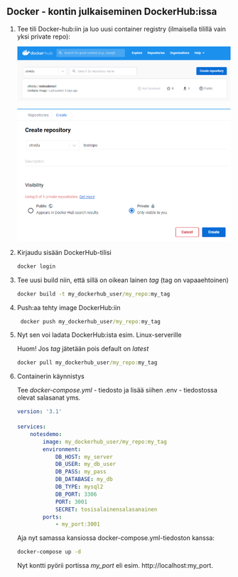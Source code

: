 ## Docker - kontin julkaiseminen DockerHub:issa

1. Tee tili Docker-hub:iin ja luo uusi container registry (ilmaisella tilillä vain yksi private repo):

    ![luo uusi repo](../img/dockerhubrepo.PNG)

    ![luo uusi repo](../img/dockerhubrepo2.PNG)

2. Kirjaudu sisään DockerHub-tilisi

    ```cmd
    docker login
    ```

3. Tee uusi build niin, että sillä on oikean lainen *tag* (tag on vapaaehtoinen)

    ```cmd
    docker build -t my_dockerhub_user/my_repo:my_tag
    ```

4. Push:aa tehty image DockerHub:iin

    ```cmd
     docker push my_dockerhub_user/my_repo:my_tag
    ```

5. Nyt sen voi ladata DockerHub:ista esim. Linux-serverille

    Huom! Jos *tag* jätetään pois default on *latest*

    ```cmd
    docker pull my_dockerhub_user/my_repo:my_tag
    ```

6. Containerin käynnistys 

    Tee *docker-compose.yml* - tiedosto ja lisää siihen .env - tiedostossa olevat salasanat yms.

    ```yml
    version: '3.1'

    services:
        notesdemo:
            image: my_dockerhub_user/my_repo:my_tag
            environment:
                DB_HOST: my_server
                DB_USER: my_db_user
                DB_PASS: my_pass
                DB_DATABASE: my_db
                DB_TYPE: mysql2
                DB_PORT: 3306
                PORT: 3001
                SECRET: tosisalainensalasanainen
            ports:
                - my_port:3001
    ```

    Aja nyt samassa kansiossa docker-compose.yml-tiedoston kanssa:

    ```cmd
    docker-compose up -d
    ```

    Nyt kontti pyörii portissa *my_port* eli esim. http://localhost:my_port.





